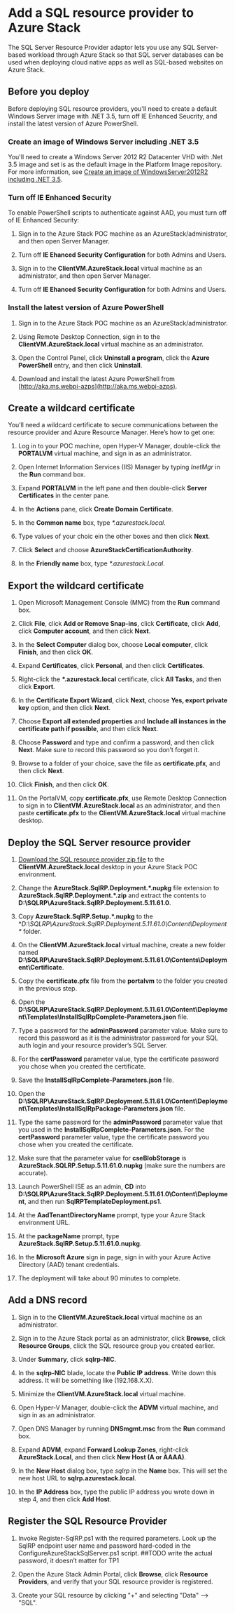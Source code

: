 <properties
	pageTitle="Prepare the physical machine"
	description="Prepare the physical machine"
	services="azure-stack"
	documentationCenter=""
	authors="ErikjeMS"
	manager="v-kiwhit"
	editor=""/>

<tags
	ms.service="multiple"
	ms.workload="na"
	ms.tgt_pltfrm="na"
	ms.devlang="na"
	ms.topic="article"
	ms.date="01/04/2016"
	ms.author="v-anpasi"/>

# Add a SQL resource provider to Azure Stack

The SQL Server Resource Provider adaptor lets you use any SQL Server-based workload through Azure Stack so that SQL server databases can be used when deploying cloud native apps as well as SQL-based websites on Azure Stack.

## Before you deploy

Before deploying SQL resource providers, you'll need to create a default Windows Server image with .NET 3.5, turn off IE Enhanced Seucrity, and install the latest version of Azure PowerShell.

### Create an image of Windows Server including .NET 3.5

You'll need to create a Windows Server 2012 R2 Datacenter VHD with .Net 3.5 image and set is as the default image in the Platform Image repository. For more information, see [Create an image of WindowsServer2012R2 including .NET 3.5](azure-stack-add-image-pir.md#Create-an-image-of-WindowsServer2012R2-including-.NET-3.5).

### Turn off IE Enhanced Security

To enable PowerShell scripts to authenticate against AAD, you must turn off of IE Enhanced Security:

1. Sign in to the Azure Stack POC machine as an AzureStack/administrator, and then open Server Manager.

2. Turn off **IE Ehanced Security Configuration** for both Admins and Users.

3. Sign in to the **ClientVM.AzureStack.local** virtual machine as an administrator, and then open Server Manager.

4. Turn off **IE Ehanced Security Configuration** for both Admins and Users.

### Install the latest version of Azure PowerShell

1. Sign in to the Azure Stack POC machine as an AzureStack/administrator.

2. Using Remote Desktop Connection, sign in to the **ClientVM.AzureStack.local** virtual machine as an administrator.

3. Open the Control Panel, click **Uninstall a program**, click the **Azure PowerShell** entry, and then click **Uninstall**.

4. Download and install the latest Azure PowerShell from [http://aka.ms.webpi-azps](http://aka.ms.webpi-azps).


## Create a wildcard certificate

You’ll need a wildcard certificate to secure communications between the resource provider and Azure Resource Manager. Here’s how to get one:

1. Log in to your POC machine, open Hyper-V Manager, double-click the **PORTALVM** virtual machine, and sign in as an administrator.

2. Open Internet Information Services (IIS) Manager by typing *InetMgr* in the **Run** command box.

3. Expand **PORTALVM** in the left pane and then double-click **Server Certificates** in the center pane. 

4. In the **Actions** pane, click **Create Domain Certificate**.

5. In the **Common name** box, type *\*.azurestack.local*.

6. Type values of your choic ein the other boxes and then click **Next**.

7. Click **Select** and choose **AzureStackCertificationAuthority**.

8. In the **Friendly name** box, type *\*.azurestack.Local*.



## Export the wildcard certificate

1. Open Microsoft Management Console (MMC) from the **Run** command box.

2. Click **File**, click **Add or Remove Snap-ins**, click **Certificate**, click **Add**, click **Computer account**, and then click **Next**.

3. In the **Select Computer** dialog box, choose **Local computer**, click **Finish**, and then click **OK**.

4. Expand **Certificates**, click **Personal**, and then click **Certificates**.

5. Right-click the **\*.azurestack.local** certificate, click **All Tasks**, and then click **Export**.

6. In the **Certificate Export Wizard**, click **Next**, choose **Yes, export private key** option, and then click **Next**.

7. Choose **Export all extended properties** and **Include all instances in the certificate path if possible**, and then click **Next**.

8. Choose **Password** and type and confirm a password, and then click **Next**. Make sure to record this password so you don’t forget it.

9. Browse to a folder of your choice, save the file as **certificate.pfx**, and then click **Next**.

10. Click **Finish**, and then click **OK**.

11. On the PortalVM, copy **certificate.pfx**, use Remote Desktop Connection to sign in to **ClientVM.AzureStack.local** as an administrator, and then paste **certificate.pfx** to the **ClientVM.AzureStack.local** virtual machine desktop.

## Deploy the SQL Server resource provider

1. [Download the SQL resource provider zip file](http://aka.ms/MASSQLRP) to the **ClientVM.AzureStack.local** desktop in your Azure Stack POC environment.

2. Change the **AzureStack.SqlRP.Deployment.*.nupkg** file extension to **AzureStack.SqlRP.Deployment.*.zip** and extract the contents to **D:\SQLRP\AzureStack.SqlRP.Deployment.5.11.61.0**.

3. Copy **AzureStack.SqlRP.Setup.*.nupkg** to the **D:\SQLRP\AzureStack.SqlRP.Deployment.5.11.61.0\Content\Deployment\** folder.

4. On the **ClientVM.AzureStack.local** virtual machine, create a new folder named **D:\SQLRP\AzureStack.SqlRP.Deployment.5.11.61.0\Contents\Deployment\Certificate**.

5. Copy the **certificate.pfx** file from the **portalvm** to the folder you created in the previous step.

6. Open the **D:\SQLRP\AzureStack.SqlRP.Deployment.5.11.61.0\Content\Deployment\Templates\InstallSqlRpComplete-Parameters.json** file.

7. Type a password for the **adminPassword** parameter value. Make sure to record this password as it is the administrator password for your SQL auth login and your resource provider’s SQL Server.

8. For the **certPassword** parameter value, type the certificate password you chose when you created the certificate.

9. Save the **InstallSqlRpComplete-Parameters.json** file.

10. Open the **D:\SQLRP\AzureStack.SqlRP.Deployment.5.11.61.0\Content\Deployment\Templates\InstallSqlRpPackage-Parameters.json** file.

11. Type the same password for the **adminPassword** parameter value that you used in the **InstallSqlRpComplete-Parameters.json**. For the **certPassword** parameter value, type the certificate password you chose when you created the certificate.

12. Make sure that the parameter value for **cseBlobStorage** is **AzureStack.SQLRP.Setup.5.11.61.0.nupkg** (make sure the numbers are accurate).

13. Launch PowerShell ISE as an admin, **CD** into **D:\SQLRP\AzureStack.SqlRP.Deployment.5.11.61.0\Content\Deployment**, and then run **SqlRPTemplateDeployment.ps1**.

14. At the **AadTenantDirectoryName** prompt, type your Azure Stack environment URL.

15. At the **packageName** prompt, type **AzureStack.SqlRP.Setup.5.11.61.0.nupkg**. 

16. In the **Microsoft Azure** sign in page, sign in with your Azure Active Directory (AAD) tenant credentials.

17. The deployment will take about 90 minutes to complete.

## Add a DNS record

1. Sign in to the **ClientVM.AzureStack.local** virtual machine as an administrator.

2. Sign in to the Azure Stack portal as an administrator, click **Browse**, click **Resource Groups**, click the SQL resource group you created earlier.

3. Under **Summary**, click **sqlrp-NIC**.

4. In the **sqlrp-NIC** blade, locate the **Public IP address**. Write down this address. It will be something like (192.168.X.X).

5. Minimize the **ClientVM.AzureStack.local** virtual machine.

6. Open Hyper-V Manager, double-click the **ADVM** virtual machine, and sign in as an administrator.

7. Open DNS Manager by running **DNSmgmt.msc** from the **Run** command box.

8. Expand **ADVM**, expand **Forward Lookup Zones**, right-click **AzureStack.Local**, and then click **New Host (A or AAAA)**. 

9. In the **New Host** dialog box, type *sqlrp* in the **Name** box. This will set the new host URL to **sqlrp.azurestack.local**.

10. In the **IP Address** box, type the public IP address you wrote down in step 4, and then click **Add Host**.






## Register the SQL Resource Provider

1.	Invoke Register-SqlRP.ps1 with the required parameters. Look up the SqlRP endpoint user name and password hard-coded in the ConfigureAzureStackSqlServer.ps1 script. ##TODO write the actual password, it doesn’t matter for TP1

2. Open the Azure Stack Admin Portal, click **Browse**, click **Resource Providers**, and verify that your SQL resource provider is registered.

3. Create your SQL resource by clicking "+" and selecting "Data" --> "SQL".
